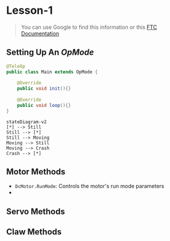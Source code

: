 # Lesson-1

> You can use Google to find this information or this [FTC Documentation](https://ftctechnh.github.io/ftc_app/doc/javadoc/index.html)

## Setting Up An _OpMode_



```java
@TeleOp
public class Main extends OpMode {
    
    @Override
    public void init(){}
    
    @Override
    public void loop(){}
}
```
```mermaid
stateDiagram-v2
[*] --> Still
Still --> [*]
Still --> Moving
Moving --> Still
Moving --> Crash
Crash --> [*]
```

## Motor Methods

- `DcMotor.RunMode`: Controls the motor's run mode parameters
- 

## Servo Methods 

## Claw Methods
